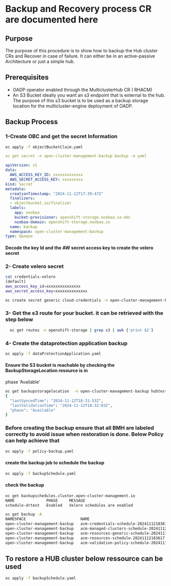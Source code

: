 # Backup and Recovery process CR are documented here

## Purpose

The purpose of this procedure is to show how to backup the Hub cluster CRs and Recover in case of failure. It can either be in an active-passive Architecture or just a simple hub.

## Prerequisites

* OADP operator enabled through the MulticlusterHub CR ( RHACM)
* An S3 Bucket ideally you want an s3 endpoint that is external to the hub. The purpose of this s3 bucket is to be used as a backup storage location
for the multicluster-engine deployment of OADP.

## Backup Process

### 1-Create OBC and get the secret Information

```bash
oc apply -f objectBucketClaim.yaml
```

```yaml
oc get secret -n open-cluster-management-backup backup -o yaml

apiVersion: v1
data:
  AWS_ACCESS_KEY_ID: xxxxxxxxxxxxx
  AWS_SECRET_ACCESS_KEY: xxxxxxxxx
kind: Secret
metadata:
  creationTimestamp: "2024-11-12T17:39:47Z"
  finalizers:
  - objectbucket.io/finalizer
  labels:
    app: noobaa
    bucket-provisioner: openshift-storage.noobaa.io-obc
    noobaa-domain: openshift-storage.noobaa.io
  name: backup
  namespace: open-cluster-management-backup
type: Opaque
```

#### Decode the key Id and the AW secret access key to create the velero secret

### 2- Create velero secret

```bash
cat credentials-velero 
[default]
aws_access_key_id=xxxxxxxxxxxxxxx
aws_secret_access_key=xxxxxxxxxxxxxx
```

```bash
oc create secret generic cloud-credentials -n open-cluster-management-backup --from-file cloud=credentials-velero
```

### 3- Get the  s3 route for your bucket. it  can be retrieved with the step below

```bash
  oc get routes -n openshift-storage | grep s3 | awk {'print $2'}
```

### 4-  Create the dataprotection application backup

```bash
oc apply -f dataProtectionApplication.yaml
```

#### Ensure the S3 bucket is reachable by checking the BackupStorageLocation resource is in

phase ‘Available’

```bash
oc get backupstoragelocation  -n open-cluster-management-backup hubtest-1 -o json | jq .status
{
  "lastSyncedTime": "2024-11-12T18:31:53Z",
  "lastValidationTime": "2024-11-12T18:32:03Z",
  "phase": "Available"
}
```

### Before creating the backup ensure that all BMH are labeled correctly to avoid issue when restoration is done. Below Policy can help achieve that

```bash
oc apply -f policy-backup.yaml
```

#### create the backup job to schedule the backup

```bash
oc apply -f backupSchedule.yaml
```

#### check the backup

```bash
oc get backupschedules.cluster.open-cluster-management.io 
NAME              PHASE     MESSAGE
schedule-drtest   Enabled   Velero schedules are enabled
```

```bash
oc get backup -A
NAMESPACE                        NAME                                            AGE
open-cluster-management-backup   acm-credentials-schedule-20241112183617         80s
open-cluster-management-backup   acm-managed-clusters-schedule-20241112183617    80s
open-cluster-management-backup   acm-resources-generic-schedule-20241112183617   80s
open-cluster-management-backup   acm-resources-schedule-20241112183617           80s
open-cluster-management-backup   acm-validation-policy-schedule-20241112183617   80s
```

## To restore  a HUB cluster below ressource can be used

```bash
oc apply -f backupSchedule.yaml
```
